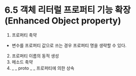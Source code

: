 # 6.5 객체 리터럴 프로퍼티 기능 확장(Enhanced Object property)

1. 프로퍼티 축약
  - 변수를 프로퍼티 값으로 쓰는 경우 프로퍼티 명을 생략할 수 있다.
2. 프로퍼티 이름의 동적 생성
3. 메소드 축약
4. _ _ proto _ _ 프로퍼티에 의한 상속

